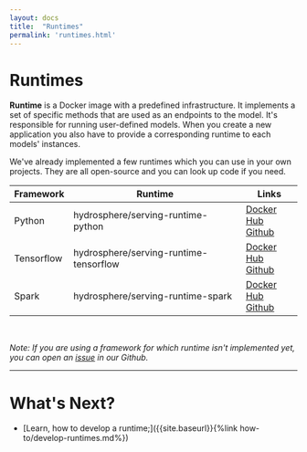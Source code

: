 ```yaml
---
layout: docs
title:  "Runtimes"
permalink: 'runtimes.html'
---
```


# Runtimes

__Runtime__ is a Docker image with a predefined infrastructure. It implements a set of specific methods that are used as an endpoints to the model. It's responsible for running user-defined models. When you create a new application you also have to provide a corresponding runtime to each models' instances.

We've already implemented a few runtimes which you can use in your own projects. They are all open-source and you can look up code if you need. 

<div class="flexible-table">
    <table>
        <thead>
            <tr>
                <th>Framework</th>
                <th>Runtime</th>
                <th>Links</th>
            </tr>
        </thead>
        <tbody>
            <tr>
                <td>Python</td>
                <td>hydrosphere/serving-runtime-python</td>
                <td>
                    <a href="https://hub.docker.com/r/hydrosphere/serving-runtime-python/">Docker Hub</a><br>
                    <a href="https://github.com/Hydrospheredata/hydro-serving-python">Github</a>
                </td>
            </tr>
            <tr>
                <td>Tensorflow</td>
                <td>hydrosphere/serving-runtime-tensorflow</td>
                <td>
                    <a href="https://hub.docker.com/r/hydrosphere/serving-runtime-tensorflow/">Docker Hub</a><br>
                    <a href="https://github.com/Hydrospheredata/hydro-serving-tensorflow">Github</a>
                </td>
            </tr>
            <tr>
                <td>Spark</td>
                <td>hydrosphere/serving-runtime-spark</td>
                <td>
                    <a href="https://hub.docker.com/r/hydrosphere/serving-runtime-spark/">Docker Hub</a><br>
                    <a href="https://github.com/Hydrospheredata/hydro-serving-spark">Github</a>
                </td>
            </tr>
        </tbody>
    </table>
</div>

<br>

_Note: If you are using a framework for which runtime isn't implemented yet, you can open an [issue][github-serving-new-issue] in our Github._

<hr>

# What's Next?

- [Learn, how to develop a runtime;]({{site.baseurl}}{%link how-to/develop-runtimes.md%})


[github-serving-new-issue]: https://github.com/Hydrospheredata/hydro-serving/issues/new